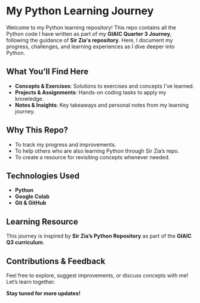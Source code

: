 # My Python Learning Journey

Welcome to my Python learning repository! This repo contains all the Python code I have written as part of my **GIAIC Quarter 3 Journey**, following the guidance of **Sir Zia's repository**. Here, I document my progress, challenges, and learning experiences as I dive deeper into Python.

## What You’ll Find Here
- **Concepts & Exercises**: Solutions to exercises and concepts I’ve learned.
- **Projects & Assignments**: Hands-on coding tasks to apply my knowledge.
- **Notes & Insights**: Key takeaways and personal notes from my learning journey.

## Why This Repo?
- To track my progress and improvements.
- To help others who are also learning Python through Sir Zia’s repo.
- To create a resource for revisiting concepts whenever needed.

## Technologies Used
- **Python**
- **Google Colab**
- **Git & GitHub**

## Learning Resource
This journey is inspired by **Sir Zia’s Python Repository** as part of the **GIAIC Q3 curriculum**.

## Contributions & Feedback
Feel free to explore, suggest improvements, or discuss concepts with me! Let’s learn together.

**Stay tuned for more updates!**

